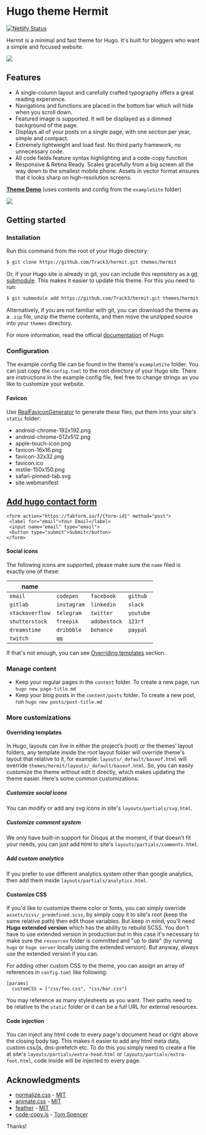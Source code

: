 # Hugo theme Hermit

[![Netlify Status](https://api.netlify.com/api/v1/badges/01a2e2de-d57d-4d89-8322-95685000e60f/deploy-status)](https://app.netlify.com/sites/hugo-theme-hermit/deploys)

Hermit is a minimal and fast theme for Hugo. It's built for bloggers who want a simple and focused website.

![](https://github.com/Track3/hermit/raw/master/images/screenshot.png)

## Features

* A single-column layout and carefully crafted typography offers a great reading experience.
* Navigations and functions are placed in the bottom bar which will hide when you scroll down.
* Featured image is supported. It will be displayed as a dimmed background of the page.
* Displays all of your posts on a single page, with one section per year, simple and compact.
* Extremely lightweight and load fast. No third party framework, no unnecessary code.
* All code fields feature syntax highlighting and a code-copy function
* Responsive & Retina Ready. Scales gracefully from a big screen all the way down to the smallest mobile phone. Assets in vector format ensures that it looks sharp on high-resolution screens.

**[Theme Demo](https://hugo-theme-hermit.netlify.com/)** (uses contents and config from the `exampleSite` folder)

![](https://github.com/Track3/hermit/raw/master/images/hermit.png)

## Getting started

### Installation

Run this command from the root of your Hugo directory:

```bash
$ git clone https://github.com/Track3/hermit.git themes/hermit
```

Or, if your Hugo site is already in git, you can include this repository as a [git submodule](https://git-scm.com/book/en/v2/Git-Tools-Submodules). This makes it easier to update this theme. For this you need to run:

```bash
$ git submodule add https://github.com/Track3/hermit.git themes/hermit
```

Alternatively, if you are not familiar with git, you can download the theme as a `.zip` file, unzip the theme contents, and then move the unzipped source into your `themes` directory.

For more information, read the official [documentation](https://gohugo.io/themes/installing-and-using-themes/) of Hugo.

### Configuration

The example config file can be found in the theme's `exampleSite` folder. You can just copy the `config.toml` to the root directory of your Hugo site. There are instructions in the example config file, feel free to change strings as you like to customize your website.

#### Favicon

Use [RealFaviconGenerator](https://realfavicongenerator.net/) to generate these files, put them into your site's `static` folder:

* android-chrome-192x192.png
* android-chrome-512x512.png
* apple-touch-icon.png
* favicon-16x16.png
* favicon-32x32.png
* favicon.ico
* mstile-150x150.png
* safari-pinned-tab.svg
* site.webmanifest

## [Add hugo contact form](https://fabform.io/a/hugo-contact-form)

```
<form action="https://fabform.io/f/{form-id}" method="post">
 <label for="email">Your Email</label>
 <input name="email" type="email">
 <button type="submit">Submit</button> 
</form>
```


#### Social icons

The following icons are supported, please make sure the `name` filed is exactly one of these:

| name            |             |              |           |
| --------------- | ----------- | ------------ | --------- |
| `email`         | `codepen`   | `facebook`   | `github`  |
| `gitlab`        | `instagram` | `linkedin`   | `slack`   |
| `stackoverflow` | `telegram`  | `twitter`    | `youtube` |
| `shutterstock`  | `freepik`   | `adobestock` | `123rf`   |
| `dreamstime`    | `dribbble`  | `behance`    | `paypal`  |
| `twitch`        | `qq`        |              |           |

If that's not enough, you can see [Overriding templates](#overriding-templates) section.

### Manage content

* Keep your regular pages in the `content` folder. To create a new page, run `hugo new page-title.md`
* Keep your blog posts in the `content/posts` folder. To create a new post, run `hugo new posts/post-title.md`

### More customizations

#### Overriding templates

In Hugo, layouts can live in either the project’s (root) or the themes’ layout folders, any template inside the root layout folder will override theme's layout that relative to it, for example: `layouts/_default/baseof.html` will override `themes/hermit/layouts/_default/baseof.html`. So, you can easily customize the theme without edit it directly, which makes updating the theme easier. Here's some common customizations:

##### Customize social icons
You can modify or add any svg icons in site's `layouts/partials/svg.html`.

##### Customize comment system
We only have built-in support for Disqus at the moment, if that doesn't fit your needs, you can just add html to site's `layouts/partials/comments.html`.

##### Add custom analytics
If you prefer to use different analytics system other than google analytics, then add them inside `layouts/partials/analytics.html`.

#### Customize CSS

If you'd like to customize theme color or fonts, you can simply override `assets/scss/_predefined.scss`, by simply copy it to site's root (keep the same relative path) then edit those variables. But keep in mind, you'll need **Hugo extended version** which has the ability to rebuild SCSS. You don't have to use extended version in production but in this case it's necessary to make sure the `resources` folder is committed and "up to date" (by running `hugo` or `hugo server` locally using the extended version). But anyway, always use the extended version if you can.

For adding other custom CSS to the theme, you can assign an array of references in `config.toml` like following:
```
[params]
  customCSS = ["css/foo.css", "css/bar.css"]
```
You may reference as many stylesheets as you want. Their paths need to be relative to the `static` folder or it can be a full URL for external resources.

#### Code injection

You can inject any html code to every page's document head or right above the closing body tag. This makes it easier to add any html meta data, custom css/js, dns-prefetch etc. To do this you simply need to create a file at site's `layouts/partials/extra-head.html` or `layouts/partials/extra-foot.html`, code inside will be injected to every page.

## Acknowledgments

* [normalize.css](https://necolas.github.io/normalize.css/) - [MIT](https://github.com/necolas/normalize.css/blob/master/LICENSE.md)
* [animate.css](https://daneden.github.io/animate.css/) - [MIT](https://github.com/daneden/animate.css/blob/master/LICENSE)
* [feather](https://feathericons.com/) - [MIT](https://github.com/feathericons/feather/blob/master/LICENSE)
* [code-copy.js](assets/js/code-copy.js) - [Tom Spencer](https://www.fiznool.com/blog/2018/09/14/adding-click-to-copy-buttons-to-a-hugo-powered-blog/)

Thanks!
